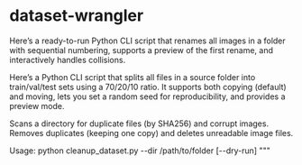 # dataset-wrangler

Here’s a ready-to-run Python CLI script that renames all images in a folder with sequential numbering, supports a preview of the first rename, and interactively handles collisions.


Here’s a Python CLI script that splits all files in a source folder into train/val/test sets using a 70/20/10 ratio. It supports both copying (default) and moving, lets you set a random seed for reproducibility, and provides a preview mode.



Scans a directory for duplicate files (by SHA256) and corrupt images.
Removes duplicates (keeping one copy) and deletes unreadable image files.

Usage:
  python cleanup_dataset.py --dir /path/to/folder [--dry-run]
"""
